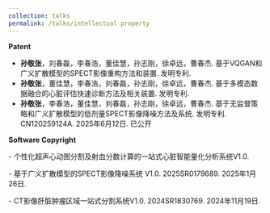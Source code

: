 ```yaml
---
collection: talks
permalink: /talks/intellectual property
---
```

<strong>Patent</strong>
- **孙敬张**，刘春磊，李春浩，董佳慧，孙志刚，徐卓远，曹春杰. 基于VQGAN和广义扩散模型的SPECT影像重构方法和装置. 发明专利.
- **孙敬张**，董佳慧，李春浩，刘春磊，孙志刚，徐卓远，曹春杰. 基于多模态数据融合的心脏评估快速诊断方法及相关装置. 发明专利.
- **孙敬张**，李春浩，董佳慧，刘春磊，孙志刚，徐卓远，曹春杰. 基于无监督策略和广义扩散模型的低剂量SPECT影像降噪方法及系统. 发明专利. CN120259124A. 2025年6月12日. 已公开  
<p><strong>Software Copyright</strong></p>
<p>- 个性化超声心动图分割及射血分数计算的一站式心脏智能量化分析系统V1.0.</p>
<p>- 基于广义扩散模型的SPECT影像降噪系统 V1.0. 2025SR0179689. 2025年1月26日.</p>
<p>- CT影像肝脏肿瘤区域一站式分割系统V1.0. 2024SR1830769. 2024年11月19日.</p>
